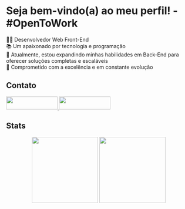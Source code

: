 # Seja bem-vindo(a) ao meu perfil! - #OpenToWork

👨‍💻 Desenvolvedor Web Front-End
<br />
📚 Um apaixonado por tecnologia e programação
<br />
🚀 Atualmente, estou expandindo minhas habilidades em Back-End para oferecer soluções completas e escaláveis
<br />
🎯 Comprometido com a excelência e em constante evolução
<br />

## Contato

<section>
  <div>
    <a href="https://www.google.com">
      <img src="https://img.shields.io/badge/WhatsApp-25D366?style=for-the-badge&logo=whatsapp&logoColor=white" width="140" height="35">
    </a>
    <a href="https://www.linkedin.com/in/lucas-baroquello/">
      <img src="https://img.shields.io/badge/LinkedIn-0077B5?style=for-the-badge&logo=linkedin&logoColor=white" width="140" height="35">
    </a>
  </div>
</section>

## Stats

<div align="center">
  <img height=180 src="https://github-readme-stats.vercel.app/api?username=lucascbb&show_icons=true&theme=radical" />
  <img height=180 src="https://github-readme-stats.vercel.app/api/top-langs/?username=lucascbb&layout=compact&theme=radical" />
</div>
